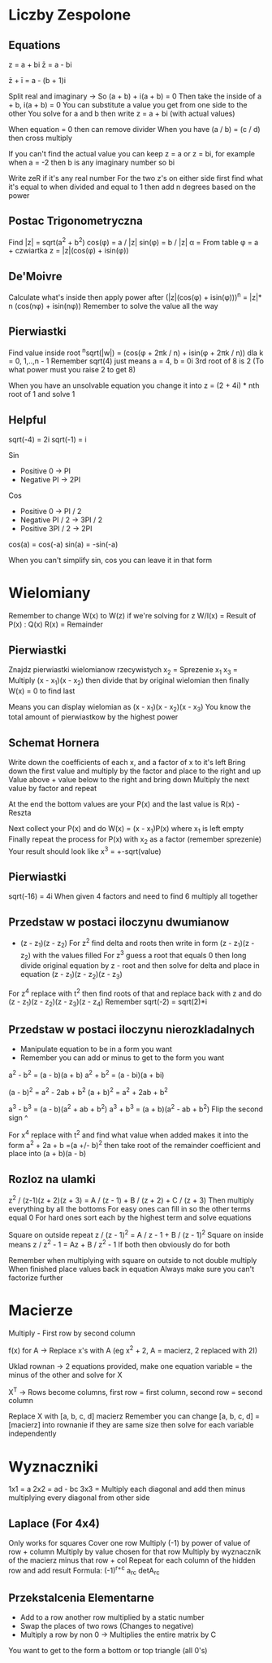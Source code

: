 # Liczby Zespolone

## Equations
z = a + bi
z̄ = a - bi

z̄ + ī = a - (b + 1)i

Split real and imaginary -> So (a + b) + i(a + b) = 0
Then take the inside of a + b, i(a + b) = 0
You can substitute a value you get from one side to the other
You solve for a and b then write z = a + bi (with actual values)

When equation = 0 then can remove divider
When you have (a / b) = (c / d) then cross multiply

If you can't find the actual value you can keep z = a or z = bi, for example when a = -2 then b is any imaginary number so bi

Write zeR if it's any real number
For the two z's on either side first find what it's equal to when divided and equal to 1 then add n degrees based on the power

## Postac Trigonometryczna
Find |z| = sqrt(a<sup>2</sup> + b<sup>2</sup>)
cos(φ) = a / |z|
sin(φ) = b / |z|
α = From table
φ = a + czwiartka
z = |z|(cos(φ) + isin(φ))

## De'Moivre
Calculate what's inside then apply power after
(|z|(cos(φ) + isin(φ)))<sup>n</sup> = |z|\* n (cos(nφ) + isin(nφ))
Remember to solve the value all the way

## Pierwiastki
Find value inside root
<sup>n</sup>sqrt(|w|) = (cos(φ + 2πk / n) + isin(φ + 2πk / n)) dla k = 0, 1,..,n - 1
Remember sqrt(4) just means a = 4, b = 0i
3rd root of 8 is 2 (To what power must you raise 2 to get 8)

When you have an unsolvable equation you change it into z = (2 + 4i) \* nth root of 1 and solve 1

## Helpful
sqrt(-4) = 2i
sqrt(-1) = i

Sin
- Positive 0 -> PI
- Negative PI -> 2PI

Cos
- Positive 0 -> PI / 2
- Negative PI / 2 -> 3PI / 2
- Positive 3PI / 2 -> 2PI

cos(a) = cos(-a)
sin(a) = -sin(-a)

When you can't simplify sin, cos you can leave it in that form

# Wielomiany
Remember to change W(x) to W(z) if we're solving for z
W/I(x) = Result of P(x) : Q(x)
R(x) = Remainder

## Pierwiastki
Znajdz pierwiastki wielomianow rzecywistych
x<sub>2</sub> = Sprezenie x<sub>1</sub> 
x<sub>3</sub> = Multiply (x - x<sub>1</sub>)(x - x<sub>2</sub>) then divide that by original wielomian then finally W(x) = 0 to find last

Means you can display wielomian as (x - x<sub>1</sub>)(x - x<sub>2</sub>)(x - x<sub>3</sub>)
You know the total amount of pierwiastkow by the highest power

## Schemat Hornera
Write down the coefficients of each x, and a factor of x to it's left
Bring down the first value and multiply by the factor and place to the right and up
Value above + value below to the right and bring down
Multiply the next value by factor and repeat

At the end the bottom values are your P(x) and the last value is R(x) - Reszta

Next collect your P(x) and do W(x) = (x - x<sub>1</sub>)P(x) where x<sub>1</sub> is left empty
Finally repeat the process for P(x) with x<sub>2</sub> as a factor (remember sprezenie)
Your result should look like x<sup>3</sup> = +-sqrt(value)

## Pierwiastki
sqrt(-16) = 4i
When given 4 factors and need to find 6 multiply all together

## Przedstaw w postaci iloczynu dwumianow
- (z - z<sub>1</sub>)(z - z<sub>2</sub>)
For z<sup>2</sup> find delta and roots then write in form (z - z<sub>1</sub>)(z - z<sub>2</sub>) with the values filled
For z<sup>3</sup> guess a root that equals 0 then long divide original equation by z - root and then solve for delta and place in equation (z - z<sub>1</sub>)(z - z<sub>2</sub>)(z - z<sub>3</sub>)

For z<sup>4</sup> replace with t<sup>2</sup> then find roots of that and replace back with z and do
(z - z<sub>1</sub>)(z - z<sub>2</sub>)(z - z<sub>3</sub>)(z - z<sub>4</sub>)
Remember sqrt(-2) = sqrt(2)\*i


## Przedstaw w postaci iloczynu nierozkladalnych
- Manipulate equation to be in a form you want
- Remember you can add or minus to get to the form you want

a<sup>2</sup> - b<sup>2</sup> = (a - b)(a + b)
a<sup>2</sup> + b<sup>2</sup> = (a - bi)(a + bi)

(a - b)<sup>2</sup> = a<sup>2</sup> - 2ab + b<sup>2</sup>
(a + b)<sup>2</sup> = a<sup>2</sup> + 2ab + b<sup>2</sup>

a<sup>3</sup> - b<sup>3</sup> = (a - b)(a<sup>2</sup> + ab + b<sup>2</sup>)
a<sup>3</sup> + b<sup>3</sup> = (a + b)(a<sup>2</sup> - ab + b<sup>2</sup>)
Flip the second sign ^

For x<sup>4</sup> replace with t<sup>2</sup> and find what value when added makes it into the form a<sup>2</sup> + 2a + b =(a +/- b)<sup>2</sup> then take root of the remainder coefficient and place into (a + b)(a - b)

## Rozloz na ulamki
z<sup>2</sup> / (z-1)(z + 2)(z + 3) = A / (z - 1) + B / (z + 2) + C / (z + 3)
Then multiply everything by all the bottoms
For easy ones can fill in so the other terms equal 0
For hard ones sort each by the highest term and solve equations

Square on outside repeat z / (z - 1)<sup>2</sup> = A / z - 1 + B / (z - 1)<sup>2</sup> 
Square on inside means z / z<sup>2</sup> - 1 = Az + B / z<sup>2</sup> - 1
If both then obviously do for both

Remember when multiplying with square on outside to not double multiply
When finished place values back in equation
Always make sure you can't factorize further
# Macierze
Multiply - First row by second column

f(x) for A -> Replace x's with A (eg x<sup>2</sup> + 2, A = macierz, 2 replaced with 2I)

Uklad rownan -> 2 equations provided, make one equation variable = the minus of the other and solve for X

X<sup>T</sup> -> Rows become columns, first row = first column, second row = second column

Replace X with \[a, b, c, d] macierz
Remember you can change \[a, b, c, d] = \[macierz] into rownanie if they are same size then solve for each variable independently

# Wyznaczniki
1x1 = a
2x2 = ad - bc
3x3 = Multiply each diagonal and add then minus multiplying every diagonal from other side

## Laplace (For 4x4)
Only works for squares
Cover one row
Multiply (-1) by power of value of row + column
Multiply by value chosen for that row
Multiply by wyznacznik of the macierz minus that row + col
Repeat for each column of the hidden row and add result
Formula: (-1)<sup>r+c</sup> a<sub>rc</sub> detA<sub>rc</sub> 

## Przekstalcenia Elementarne
- Add to a row another row multiplied by a static number
- Swap the places of two rows (Changes to negative)
- Multiply a row by non 0 -> Multiplies the entire matrix by C

You want to get to the form a bottom or top triangle (all 0's)